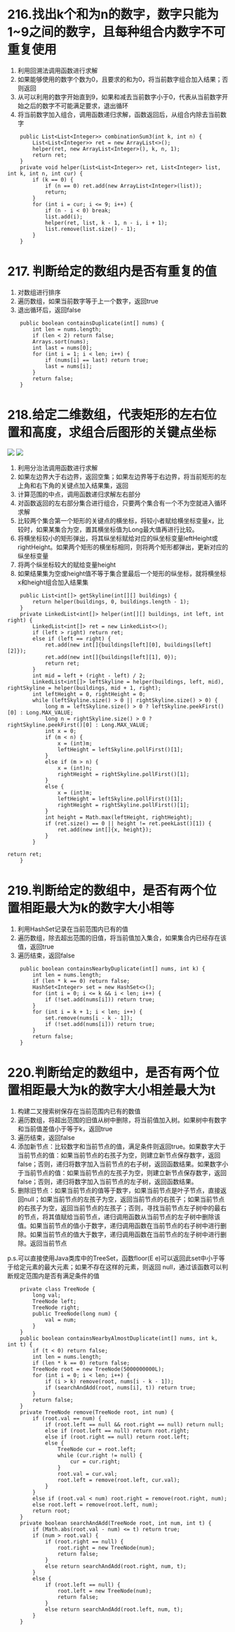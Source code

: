 # 216.找出k个和为n的数字，数字只能为1~9之间的数字，且每种组合内数字不可重复使用
1. 利用回溯法调用函数进行求解
2. 如果能够使用的数字个数为0，且要求的和为0，将当前数字组合加入结果；否则返回
3. 从可以利用的数字开始直到9，如果和减去当前数字小于0，代表从当前数字开始之后的数字不可能满足要求，退出循环
4. 将当前数字加入组合，调用函数递归求解，函数返回后，从组合内除去当前数字
```
    public List<List<Integer>> combinationSum3(int k, int n) {
        List<List<Integer>> ret = new ArrayList<>();
        helper(ret, new ArrayList<Integer>(), k, n, 1);
        return ret;
    }
    private void helper(List<List<Integer>> ret, List<Integer> list, int k, int n, int cur) {
        if (k == 0) {
            if (n == 0) ret.add(new ArrayList<Integer>(list));
            return;
        }
        for (int i = cur; i <= 9; i++) {
            if (n - i < 0) break;
            list.add(i);
            helper(ret, list, k - 1, n - i, i + 1);
            list.remove(list.size() - 1);
        }
    }
```

# 217. 判断给定的数组内是否有重复的值
1. 对数组进行排序
2. 遍历数组，如果当前数字等于上一个数字，返回true
3. 退出循环后，返回false
```
    public boolean containsDuplicate(int[] nums) {
        int len = nums.length;
        if (len < 2) return false;
        Arrays.sort(nums);
        int last = nums[0];
        for (int i = 1; i < len; i++) {
            if (nums[i] == last) return true;
            last = nums[i];
        }
        return false;
    }
```

# 218.给定二维数组，代表矩形的左右位置和高度，求组合后图形的关键点坐标

![](https://leetcode.com/static/images/problemset/skyline1.jpg)
![](https://leetcode.com/static/images/problemset/skyline2.jpg)

1. 利用分治法调用函数进行求解
2. 如果左边界大于右边界，返回空集；如果左边界等于右边界，将当前矩形的左上角和右下角的关键点加入结果集，返回
3. 计算范围的中点，调用函数递归求解左右部分
4. 对函数返回的左右部分集合进行组合，只要两个集合有一个不为空就进入循环求解
5. 比较两个集合第一个矩形的关键点的横坐标，将较小者赋给横坐标变量x，比较时，如果某集合为空，置其横坐标值为Long最大值再进行比较。
6. 将横坐标较小的矩形弹出，将其纵坐标赋给对应的纵坐标变量leftHeight或rightHeight。如果两个矩形的横坐标相同，则将两个矩形都弹出，更新对应的纵坐标变量
7. 将两个纵坐标较大的赋给变量height
8. 如果结果集为空或height值不等于集合里最后一个矩形的纵坐标，就将横坐标x和height组合加入结果集
```
    public List<int[]> getSkyline(int[][] buildings) {
        return helper(buildings, 0, buildings.length - 1);
    }
    private LinkedList<int[]> helper(int[][] buildings, int left, int right) {
        LinkedList<int[]> ret = new LinkedList<>();
        if (left > right) return ret;
        else if (left == right) {
            ret.add(new int[]{buildings[left][0], buildings[left][2]});
            ret.add(new int[]{buildings[left][1], 0});
            return ret;
        }
        int mid = left + (right - left) / 2;
        LinkedList<int[]> leftSkyline = helper(buildings, left, mid), rightSkyline = helper(buildings, mid + 1, right);
        int leftHeight = 0, rightHeight = 0;
        while (leftSkyline.size() > 0 || rightSkyline.size() > 0) {
            long m = leftSkyline.size() > 0 ? leftSkyline.peekFirst()[0] : Long.MAX_VALUE;
            long n = rightSkyline.size() > 0 ? rightSkyline.peekFirst()[0] : Long.MAX_VALUE;
            int x = 0;
            if (m < n) {
                x = (int)m;
                leftHeight = leftSkyline.pollFirst()[1];
            }
            else if (m > n) {
                x = (int)n;
                rightHeight = rightSkyline.pollFirst()[1];
            }
            else {
                x = (int)m;
                leftHeight = leftSkyline.pollFirst()[1];
                rightHeight = rightSkyline.pollFirst()[1];
            }
            int height = Math.max(leftHeight, rightHeight);
            if (ret.size() == 0 || height != ret.peekLast()[1]) {
                ret.add(new int[]{x, height});
            }
        }

return ret;
    }
```

# 219.判断给定的数组中，是否有两个位置相距最大为k的数字大小相等
1. 利用HashSet记录在当前范围内已有的值
2. 遍历数组，除去超出范围的旧值，将当前值加入集合，如果集合内已经存在该值，返回true
3. 遍历结束，返回false
```
    public boolean containsNearbyDuplicate(int[] nums, int k) {
        int len = nums.length;
        if (len * k == 0) return false;
        HashSet<Integer> set = new HashSet<>();
        for (int i = 0; i <= k && i < len; i++) {
            if (!set.add(nums[i])) return true;
        }
        for (int i = k + 1; i < len; i++) {
            set.remove(nums[i - k - 1]);
            if (!set.add(nums[i])) return true;
        }
        return false;
    }
```

# 220.判断给定的数组中，是否有两个位置相距最大为k的数字大小相差最大为t
1. 构建二叉搜索树保存在当前范围内已有的数值
2. 遍历数组，将超出范围的旧值从树中删除，将当前值加入树。如果树中有数字和当前值差值小于等于k，返回true
3. 遍历结束，返回false
4. 添加新节点：比较数字和当前节点的值，满足条件则返回true。如果数字大于当前节点的值：如果当前节点的右孩子为空，则建立新节点保存数字，返回false；否则，递归将数字加入当前节点的右子树，返回函数结果。如果数字小于当前节点的值：如果当前节点的左孩子为空，则建立新节点保存数字，返回false；否则，递归将数字加入当前节点的左子树，返回函数结果。
5. 删除旧节点：如果当前节点的值等于数字，如果当前节点是叶子节点，直接返回null；如果当前节点的左孩子为空，返回当前节点的右孩子；如果当前节点的右孩子为空，返回当前节点的左孩子；否则，寻找当前节点左子树中的最右的节点，将其值赋给当前节点，递归调用函数从当前节点的左子树中删除该值。如果当前节点的值小于数字，递归调用函数在当前节点的右子树中进行删除。如果当前节点的值大于数字，递归调用函数在当前节点的左子树中进行删除。返回当前节点

p.s.可以直接使用Java类库中的TreeSet，函数floor(E e)可以返回此set中小于等于给定元素的最大元素；如果不存在这样的元素，则返回 null，通过该函数可以判断规定范围内是否有满足条件的值
```
    private class TreeNode {
        long val;
        TreeNode left;
        TreeNode right;
        public TreeNode(long num) {
            val = num;
        }
    }
    public boolean containsNearbyAlmostDuplicate(int[] nums, int k, int t) {
        if (t < 0) return false;
        int len = nums.length;
        if (len * k == 0) return false;
        TreeNode root = new TreeNode(5000000000L);
        for (int i = 0; i < len; i++) {
            if (i > k) remove(root, nums[i - k - 1]);
            if (searchAndAdd(root, nums[i], t)) return true;
        }
        return false;
    }
    private TreeNode remove(TreeNode root, int num) {
        if (root.val == num) {
            if (root.left == null && root.right == null) return null;
            else if (root.left == null) return root.right;
            else if (root.right == null) return root.left;
            else {
                TreeNode cur = root.left;
                while (cur.right != null) {
                    cur = cur.right;
                }
                root.val = cur.val;
                root.left = remove(root.left, cur.val);
            }
        }
        else if (root.val < num) root.right = remove(root.right, num);
        else root.left = remove(root.left, num);
        return root;
    }
    private boolean searchAndAdd(TreeNode root, int num, int t) {
        if (Math.abs(root.val - num) <= t) return true;
        if (num > root.val) {
            if (root.right == null) {
                root.right = new TreeNode(num);
                return false;
            }
            else return searchAndAdd(root.right, num, t);
        }
        else {
            if (root.left == null) {
                root.left = new TreeNode(num);
                return false;
            }
            else return searchAndAdd(root.left, num, t);
        }
    }
```
